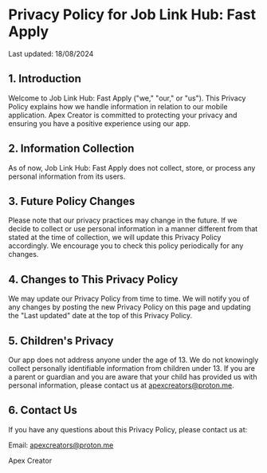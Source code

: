 # Privacy Policy for Job Link Hub: Fast Apply

Last updated: 18/08/2024

## 1. Introduction

Welcome to Job Link Hub: Fast Apply ("we," "our," or "us"). This Privacy Policy explains how we handle information in relation to our mobile application. Apex Creator is committed to protecting your privacy and ensuring you have a positive experience using our app.

## 2. Information Collection

As of now, Job Link Hub: Fast Apply does not collect, store, or process any personal information from its users.

## 3. Future Policy Changes

Please note that our privacy practices may change in the future. If we decide to collect or use personal information in a manner different from that stated at the time of collection, we will update this Privacy Policy accordingly. We encourage you to check this policy periodically for any changes.

## 4. Changes to This Privacy Policy

We may update our Privacy Policy from time to time. We will notify you of any changes by posting the new Privacy Policy on this page and updating the "Last updated" date at the top of this Privacy Policy.

## 5. Children's Privacy

Our app does not address anyone under the age of 13. We do not knowingly collect personally identifiable information from children under 13. If you are a parent or guardian and you are aware that your child has provided us with personal information, please contact us at apexcreators@proton.me.

## 6. Contact Us

If you have any questions about this Privacy Policy, please contact us at:

Email: apexcreators@proton.me

Apex Creator
